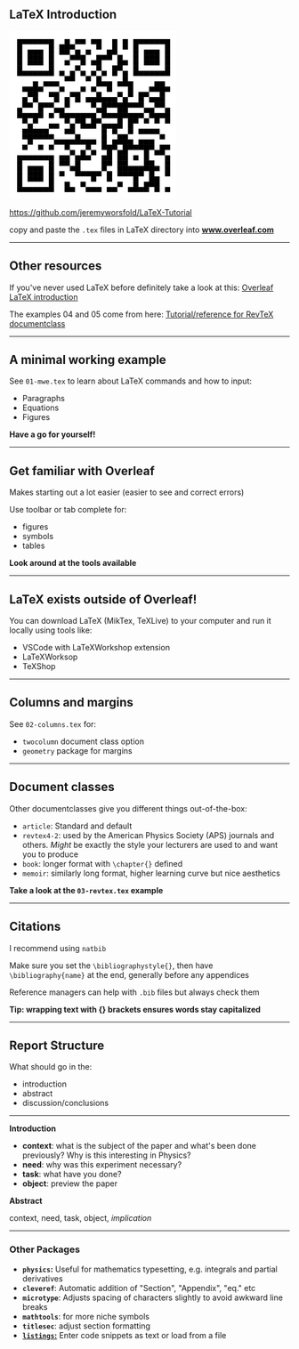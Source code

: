 ## LaTeX Introduction

<img src="qr-link.png" width="300"/>

https://github.com/jeremyworsfold/LaTeX-Tutorial

copy and paste the `.tex` files in LaTeX directory into **www.overleaf.com**

---

## Other resources

If you've never used LaTeX before definitely take a look at this:
[Overleaf LaTeX introduction](https://www.overleaf.com/learn/latex/Learn_LaTeX_in_30_minutes)

The examples 04 and 05 come from here:
[Tutorial/reference for RevTeX documentclass](https://www.overleaf.com/latex/templates/revtex-4-dot-2-template-and-sample/yydsrzvrqrzs)

---

## A minimal working example

See `01-mwe.tex` to learn about LaTeX commands and how to input:
- Paragraphs
- Equations
- Figures


**Have a go for yourself!**

---

## Get familiar with Overleaf

Makes starting out a lot easier (easier to see and correct errors)

Use toolbar or tab complete for:
- figures
- symbols
- tables

**Look around at the tools available**

---

## LaTeX exists outside of Overleaf!

You can download LaTeX (MikTex, TeXLive) to your computer and run it locally using tools like:
- VSCode with LaTeXWorkshop extension
- LaTeXWorksop
- TeXShop

---


## Columns and margins

See `02-columns.tex` for:
- `twocolumn` document class option
- `geometry` package for margins

---

## Document classes

Other documentclasses give you different things out-of-the-box:
- `article`: Standard and default
- `revtex4-2`: used by the American Physics Society (APS) journals and others. *Might* be exactly the style your lecturers are used to and want you to produce
- `book`: longer format with `\chapter{}` defined
- `memoir`: similarly long format, higher learning curve but nice aesthetics

**Take a look at the `03-revtex.tex` example**

---

## Citations

I recommend using `natbib`

Make sure you set the `\bibliographystyle{}`, then have `\bibliography{name}` at the end, generally before any appendices

Reference managers can help with `.bib` files but always check them

**Tip: wrapping text with {} brackets ensures words stay capitalized**

---

## Report Structure

What should go in the:
- introduction
- abstract
- discussion/conclusions

---

**Introduction**
- **context**: what is the subject of the paper and what's been done previously? Why is this interesting in Physics?
- **need**: why was this experiment necessary?
- **task**: what have you done?
- **object**: preview the paper

**Abstract**

context, need, task, object, *implication*


---

### Other Packages

- **`physics`:** Useful for mathematics typesetting, e.g. integrals and partial derivatives
- **`cleveref`**: Automatic addition of "Section", "Appendix", "eq." etc
- **`microtype`**: Adjusts spacing of characters slightly to avoid awkward line breaks
- **`mathtools`**: for more niche symbols
- **`titlesec`**: adjust section formatting
- [**`listings`:**](https://www.overleaf.com/learn/latex/Code_listing) Enter code snippets as text or load from a file

